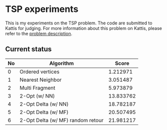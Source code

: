 # TSP experiments

This is my experiments on the TSP problem. The code are submitted to Kattis for judging. For more information
about this problem on Kattis, please refer to the [problem description](https://open.kattis.com/problems/tsp).

## Current status

| No  | Algorithm                         | Score      |
| --- | --------------------------------- | ---------- |
| 0   | Ordered vertices                  | 1.212971   |
| 1   | Nearest Neighbor                  | 3.051487   |
| 2   | Multi Fragment                    | 5.973879   |
| 3   | 2-Opt (w/ NN)                     | 13.833762  |
| 4   | 2-Opt Delta (w/ NN)               | 18.782187  |
| 5   | 2-Opt Delta (w/ MF)               | 20.507495  |
| 6   | 2-Opt Delta (w/ MF) random retour | 21.981217  |
